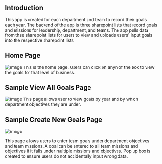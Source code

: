 ## Introduction

This app is created for each department and team to record their goals each year. The backend of the app is three sharepoint lists that record goals and missions for leadership, department, and teams.
The app pulls data from thse sharepoint lists for users to view and uploads users' input goals into the respective sharepoint lists.

## Home Page
![image](https://github.com/user-attachments/assets/9f206bca-2c0c-4525-9bcb-fbf0140d055d)
This is the home page. Users can click on anyh of the box to view the goals for that level of business.

## Sample View All Goals Page

![image](https://github.com/user-attachments/assets/6d3e6ff4-ad91-4f85-9e4e-090602b3efc5)
This page allows user to view goals by year and by which department objectives they are under.

## Sample Create New Goals Page

![image](https://github.com/user-attachments/assets/77952427-f88e-414c-8660-1495e335e610)

This page allows users to enter team goals under department objectives and team missions. A goal can be entered to all team missions and objectives if it falls under multiple missions and objectives. Pop up box is created to ensure users do not accidentally input wrong data.
